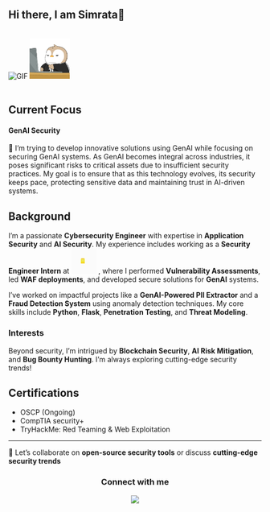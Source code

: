 ## Hi there, I am Simrata👋

<div>
  <br>
  <img src="sofiane-hamlaoui-lockdoor-framework.gif" alt="GIF" width="80" height="80" />
  <img src="text-work.gif" alt="GIF" width="80" height="80" />
</div>
<br>

## Current Focus
#### GenAI Security
🔭 I’m trying to develop innovative solutions using GenAI while focusing on securing GenAI systems. As GenAI becomes integral across industries, it poses significant risks to critical assets due to insufficient security practices. My goal is to ensure that as this technology evolves, its security keeps pace, protecting sensitive data and maintaining trust in AI-driven systems.

## Background
I’m a passionate **Cybersecurity Engineer** with expertise in **Application Security** and **AI Security**. My experience includes working as a **Security Engineer Intern** at <img src="5021b87fb97e90b8f153a4480ffc615e.gif" alt="GIF" width="50" height="50" /> , where I performed **Vulnerability Assessments**, led **WAF deployments**, and developed secure solutions for **GenAI** systems. 

I’ve worked on impactful projects like a **GenAI-Powered PII Extractor** and a **Fraud Detection System** using anomaly detection techniques. My core skills include **Python**, **Flask**, **Penetration Testing**, and **Threat Modeling**.

### Interests
Beyond security, I’m intrigued by **Blockchain Security**, **AI Risk Mitigation**, and **Bug Bounty Hunting**. I’m always exploring cutting-edge security trends!



## Certifications
- OSCP (Ongoing)
- CompTIA security+ 
- TryHackMe: Red Teaming & Web Exploitation 

---

🚀 Let’s collaborate on **open-source security tools** or discuss **cutting-edge security trends**

<div align="center">
  <h3>Connect with me</h3>
  <a href="linkedin.com/in/simrata-singh-868b90200/" target="_blank">
    <img src="https://img.shields.io/badge/LinkedIn-Connect-blue?style=for-the-badge&logo=linkedin">
  </a>
</div>






  

<!--
**Simrata126/Simrata126** is a ✨ _special_ ✨ repository because its `README.md` (this file) appears on your GitHub profile.

Here are some ideas to get you started:

- 🔭 I’m currently working on ...
- 🌱 I’m currently learning ...
- 👯 I’m looking to collaborate on ...
- 🤔 I’m looking for help with ...
- 💬 Ask me about ...
- 📫 How to reach me: ...
- 😄 Pronouns: ...
- ⚡ Fun fact: ...
-->
